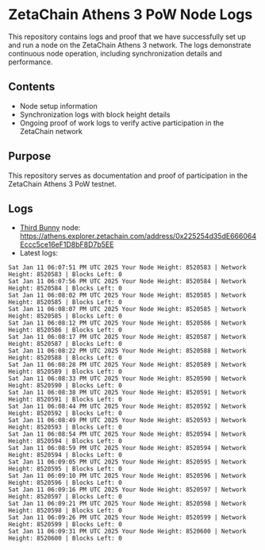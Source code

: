 # ZetaChain Athens 3 PoW Node Logs
This repository contains logs and proof that we have successfully set up and run a node on the ZetaChain Athens 3 network. The logs demonstrate continuous node operation, including synchronization details and performance.

## Contents
- Node setup information
- Synchronization logs with block height details
- Ongoing proof of work logs to verify active participation in the ZetaChain network

## Purpose
This repository serves as documentation and proof of participation in the ZetaChain Athens 3 PoW testnet.

## Logs

- [Third Bunny](https://thirdbunny.xyz/) node: https://athens.explorer.zetachain.com/address/0x225254d35dE666064Eccc5ce16eF1D8bF8D7b5EE
- Latest logs:
```
Sat Jan 11 06:07:51 PM UTC 2025 Your Node Height: 8520583 | Network Height: 8520583 | Blocks Left: 0
Sat Jan 11 06:07:56 PM UTC 2025 Your Node Height: 8520584 | Network Height: 8520584 | Blocks Left: 0
Sat Jan 11 06:08:02 PM UTC 2025 Your Node Height: 8520585 | Network Height: 8520585 | Blocks Left: 0
Sat Jan 11 06:08:07 PM UTC 2025 Your Node Height: 8520585 | Network Height: 8520585 | Blocks Left: 0
Sat Jan 11 06:08:12 PM UTC 2025 Your Node Height: 8520586 | Network Height: 8520586 | Blocks Left: 0
Sat Jan 11 06:08:17 PM UTC 2025 Your Node Height: 8520587 | Network Height: 8520587 | Blocks Left: 0
Sat Jan 11 06:08:22 PM UTC 2025 Your Node Height: 8520588 | Network Height: 8520588 | Blocks Left: 0
Sat Jan 11 06:08:28 PM UTC 2025 Your Node Height: 8520589 | Network Height: 8520589 | Blocks Left: 0
Sat Jan 11 06:08:33 PM UTC 2025 Your Node Height: 8520590 | Network Height: 8520590 | Blocks Left: 0
Sat Jan 11 06:08:38 PM UTC 2025 Your Node Height: 8520591 | Network Height: 8520591 | Blocks Left: 0
Sat Jan 11 06:08:44 PM UTC 2025 Your Node Height: 8520592 | Network Height: 8520592 | Blocks Left: 0
Sat Jan 11 06:08:49 PM UTC 2025 Your Node Height: 8520593 | Network Height: 8520593 | Blocks Left: 0
Sat Jan 11 06:08:54 PM UTC 2025 Your Node Height: 8520594 | Network Height: 8520594 | Blocks Left: 0
Sat Jan 11 06:08:59 PM UTC 2025 Your Node Height: 8520594 | Network Height: 8520594 | Blocks Left: 0
Sat Jan 11 06:09:05 PM UTC 2025 Your Node Height: 8520595 | Network Height: 8520595 | Blocks Left: 0
Sat Jan 11 06:09:10 PM UTC 2025 Your Node Height: 8520596 | Network Height: 8520596 | Blocks Left: 0
Sat Jan 11 06:09:16 PM UTC 2025 Your Node Height: 8520597 | Network Height: 8520597 | Blocks Left: 0
Sat Jan 11 06:09:21 PM UTC 2025 Your Node Height: 8520598 | Network Height: 8520598 | Blocks Left: 0
Sat Jan 11 06:09:26 PM UTC 2025 Your Node Height: 8520599 | Network Height: 8520599 | Blocks Left: 0
Sat Jan 11 06:09:31 PM UTC 2025 Your Node Height: 8520600 | Network Height: 8520600 | Blocks Left: 0
```
